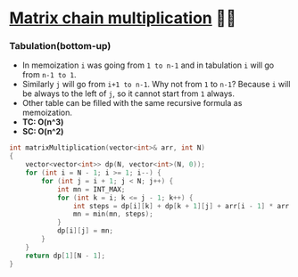 # [Matrix chain multiplication](https://www.codingninjas.com/codestudio/problems/matrix-chain-multiplication_975344?source=youtube&campaign=striver_dp_videos&utm_source=youtube&utm_medium=affiliate&utm_campaign=striver_dp_videos) 🌟🌟

### Tabulation(bottom-up)

-   In memoization `i` was going from `1 to n-1` and in tabulation `i` will go from `n-1 to 1`.
-   Similarly `j` will go from `i+1 to n-1`. Why not from `1` to `n-1`? Because `i` will be always to the left of `j`, so it cannot start from `1` always.
-   Other table can be filled with the same recursive formula as memoization.
-   **TC: O(n^3)**
-   **SC: O(n^2)**

```cpp
int matrixMultiplication(vector<int>& arr, int N)
{
    vector<vector<int>> dp(N, vector<int>(N, 0));
    for (int i = N - 1; i >= 1; i--) {
        for (int j = i + 1; j < N; j++) {
            int mn = INT_MAX;
            for (int k = i; k <= j - 1; k++) {
                int steps = dp[i][k] + dp[k + 1][j] + arr[i - 1] * arr[k] * arr[j];
                mn = min(mn, steps);
            }
            dp[i][j] = mn;
        }
    }
    return dp[1][N - 1];
}
```
